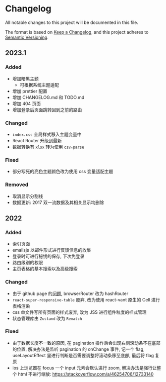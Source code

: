# Changelog

All notable changes to this project will be documented in this file.

The format is based on [Keep a Changelog](https://keepachangelog.com/en/1.0.0/), and this project adheres to [Semantic Versioning](https://semver.org/spec/v2.0.0.html).

## 2023.1

### Added

- 增加暗黑主题
  - 可根据系统主题适配
- 增加 prettier 配置
- 增加 CHANGELOG.md 和 TODO.md
- 增加 404 页面
- 增加登录后页面跳转回到之前的路由

### Changed

- `index.css` 全局样式移入主题变量中
- React Router 升级到最新
- 数据转换有 [`xlsx`](https://github.com/SheetJS/sheetjs) 转为使用 [`csv-parse`](https://github.com/adaltas/node-csv/tree/master/packages/csv-parse/)

### Fixed

- 部分写死的亮色主题颜色改为使用 css 变量适配主题

### Removed

- 取消显示分割线
- 数据更新: 2017 双一流数据及其相关显示均删除

## 2022

### Added

- 索引页面
- emailsjs 以邮件形式进行反馈信息的收集
- 登录时可进行秘钥的保存, 下次免登录
- 路由级别的权限
- 主页表格的基本搜索以及高级搜索

### Changed

- 由于 github page 的[问题](https://create-react-app.dev/docs/deployment/#notes-on-client-side-routing), browserRouter 改为 hashRouter
- `react-super-responsive-table` 废弃, 改为使用 react-vant 原生的 Cell 进行表格渲染
- css 单文件写所有页面的样式废弃, 改为 JSS 进行组件粒度的样式管理
- 状态管理库由 `Zustand` 改为 `Rematch`

### Fixed

- 由于数据长度不一致的原因, 在 pagination 操作后会出现右侧滚动条不在底部的位置, 解决办法是监听 pagination 的 onChange 事件, 记一个 flag, useLayoutEffect 里进行判断是否需要调整将滚动条移至底部, 最后将 flag 复原
- ios 上浏览器在 focus 一个 input 元素会默认进行 zoom, 解决办法是强行让整个 html 不进行缩放: https://stackoverflow.com/a/46254706/12733140

